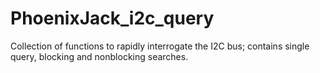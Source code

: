 # PhoenixJack_i2c_query
Collection of functions to rapidly interrogate the I2C bus; contains single query, blocking and nonblocking searches.
